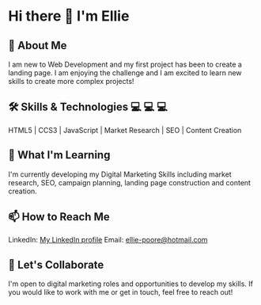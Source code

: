 # Hi there 👋 I'm Ellie

## 🚀 About Me
I am new to Web Development and my first project has been to create a landing page. I am enjoying the challenge and I am excited to learn new skills to create more complex projects!
 
## 🛠️ Skills & Technologies 💻 💻 💻
HTML5 | CCS3 | JavaScript | Market Research | SEO | Content Creation

## 🌱 What I'm Learning
I'm currently developing my Digital Marketing Skills including market research, SEO, campaign planning, landing page construction and content creation.
 
## 📫 How to Reach Me
LinkedIn: [My LinkedIn profile](https://www.linkedin.com/in/ellie-poore-71760b186/)
Email: ellie-poore@hotmail.com
 
## 💬 Let's Collaborate
I'm open to digital marketing roles and opportunities to develop my skills. If you would like to work with me or get in touch, feel free to reach out!
